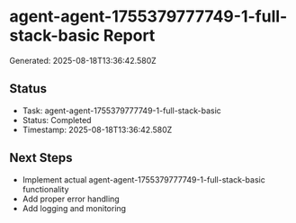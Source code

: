 # agent-agent-1755379777749-1-full-stack-basic Report

Generated: 2025-08-18T13:36:42.580Z

## Status
- Task: agent-agent-1755379777749-1-full-stack-basic
- Status: Completed
- Timestamp: 2025-08-18T13:36:42.580Z

## Next Steps
- Implement actual agent-agent-1755379777749-1-full-stack-basic functionality
- Add proper error handling
- Add logging and monitoring
